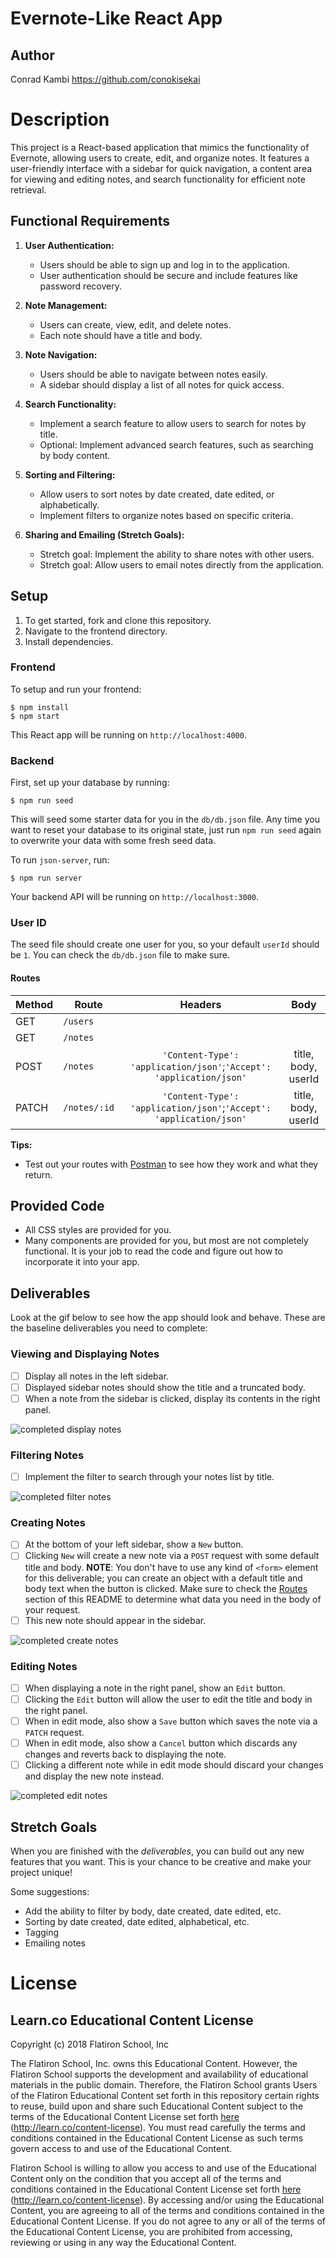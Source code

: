 # Evernote-Like React App

## Author

Conrad Kambi
https://github.com/conokisekai

# Description

This project is a React-based application that mimics the functionality of Evernote, allowing users to create, edit, and organize notes. It features a user-friendly interface with a sidebar for quick navigation, a content area for viewing and editing notes, and search functionality for efficient note retrieval.

## Functional Requirements

1. **User Authentication:**
   - Users should be able to sign up and log in to the application.
   - User authentication should be secure and include features like password recovery.

2. **Note Management:**
   - Users can create, view, edit, and delete notes.
   - Each note should have a title and body.

3. **Note Navigation:**
   - Users should be able to navigate between notes easily.
   - A sidebar should display a list of all notes for quick access.

4. **Search Functionality:**
   - Implement a search feature to allow users to search for notes by title.
   - Optional: Implement advanced search features, such as searching by body content.

5. **Sorting and Filtering:**
   - Allow users to sort notes by date created, date edited, or alphabetically.
   - Implement filters to organize notes based on specific criteria.

6. **Sharing and Emailing (Stretch Goals):**
   - Stretch goal: Implement the ability to share notes with other users.
   - Stretch goal: Allow users to email notes directly from the application.

## Setup

1. To get started, fork and clone this repository.
2. Navigate to the frontend directory.
3. Install dependencies.

### Frontend

To setup and run your frontend:

```console
$ npm install
$ npm start
```

This React app will be running on `http://localhost:4000`.

### Backend

First, set up your database by running:

```console
$ npm run seed
```

This will seed some starter data for you in the `db/db.json` file. Any time you
want to reset your database to its original state, just run `npm run seed` again
to overwrite your data with some fresh seed data.

To run `json-server`, run:

```console
$ npm run server
```

Your backend API will be running on `http://localhost:3000`.

### User ID

The seed file should create one user for you, so your default `userId` should
be `1`. You can check the `db/db.json` file to make sure.

#### Routes

| Method | Route        |                               Headers                               |        Body         |
| ------ | ------------ | :-----------------------------------------------------------------: | :-----------------: |
| GET    | `/users`     |                                                                     |                     |
| GET    | `/notes`     |                                                                     |                     |
| POST   | `/notes`     | `'Content-Type': 'application/json'`;`'Accept': 'application/json'` | title, body, userId |
| PATCH  | `/notes/:id` | `'Content-Type': 'application/json'`;`'Accept': 'application/json'` | title, body, userId |

**Tips:**

- Test out your routes with [Postman](https://www.getpostman.com/) to see how
  they work and what they return.

## Provided Code

- All CSS styles are provided for you.
- Many components are provided for you, but most are not completely functional.
  It is your job to read the code and figure out how to incorporate it into your
  app.

## Deliverables

Look at the gif below to see how the app should look and behave. These are the
baseline deliverables you need to complete:

### Viewing and Displaying Notes

- [ ] Display all notes in the left sidebar.
- [ ] Displayed sidebar notes should show the title and a truncated body.
- [ ] When a note from the sidebar is clicked, display its contents in the right
      panel.

![completed display notes](https://curriculum-content.s3.amazonaws.com/phase-2/react-hooks-evernote-json-server-guided-project/react-evernote-display.gif)

### Filtering Notes

- [ ] Implement the filter to search through your notes list by title.

![completed filter notes](https://curriculum-content.s3.amazonaws.com/phase-2/react-hooks-evernote-json-server-guided-project/react-evernote-filter.gif)

### Creating Notes

- [ ] At the bottom of your left sidebar, show a `New` button.
- [ ] Clicking `New` will create a new note via a `POST` request with some
      default title and body. **NOTE**: You don't have to use any kind of `<form>`
      element for this deliverable; you can create an object with a default title
      and body text when the button is clicked. Make sure to check the
      [Routes](#Routes) section of this README to determine what data you need in
      the body of your request.
- [ ] This new note should appear in the sidebar.

![completed create notes](https://curriculum-content.s3.amazonaws.com/phase-2/react-hooks-evernote-json-server-guided-project/react-evernote-create.gif)

### Editing Notes

- [ ] When displaying a note in the right panel, show an `Edit` button.
- [ ] Clicking the `Edit` button will allow the user to edit the title and body
      in the right panel.
- [ ] When in edit mode, also show a `Save` button which saves the note via a
      `PATCH` request.
- [ ] When in edit mode, also show a `Cancel` button which discards any changes
      and reverts back to displaying the note.
- [ ] Clicking a different note while in edit mode should discard your changes
      and display the new note instead.

![completed edit notes](https://curriculum-content.s3.amazonaws.com/phase-2/react-hooks-evernote-json-server-guided-project/react-evernote-edit.gif)

## Stretch Goals

When you are finished with the _deliverables_, you can build out any new
features that you want. This is your chance to be creative and make your project
unique!

Some suggestions:

- Add the ability to filter by body, date created, date edited, etc.
- Sorting by date created, date edited, alphabetical, etc.
- Tagging
- Emailing notes

# License
## Learn.co Educational Content License

Copyright (c) 2018 Flatiron School, Inc

The Flatiron School, Inc. owns this Educational Content. However, the Flatiron
School supports the development and availability of educational materials in
the public domain. Therefore, the Flatiron School grants Users of the Flatiron
Educational Content set forth in this repository certain rights to reuse, build
upon and share such Educational Content subject to the terms of the Educational
Content License set forth [here](http://learn.co/content-license)
(http://learn.co/content-license). You must read carefully the terms and
conditions contained in the Educational Content License as such terms govern
access to and use of the Educational Content.

Flatiron School is willing to allow you access to and use of the Educational
Content only on the condition that you accept all of the terms and conditions
contained in the Educational Content License set forth
[here](http://learn.co/content-license) (http://learn.co/content-license).  By
accessing and/or using the Educational Content, you are agreeing to all of the
terms and conditions contained in the Educational Content License.  If you do
not agree to any or all of the terms of the Educational Content License, you
are prohibited from accessing, reviewing or using in any way the Educational
Content.